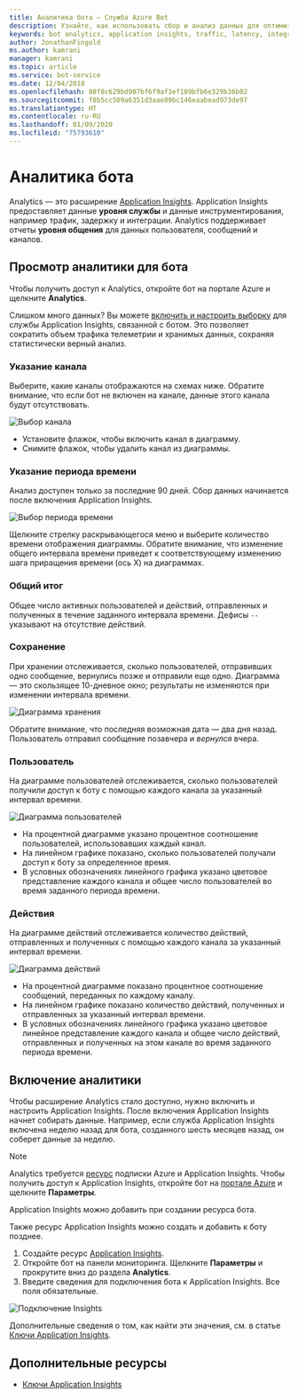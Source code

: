 ```yaml
---
title: Аналитика бота — Служба Azure Bot
description: Узнайте, как использовать сбор и анализ данных для оптимизации бота с помощью аналитики в Bot Framework.
keywords: bot analytics, application insights, traffic, latency, integrations, AppInsights
author: JonathanFingold
ms.author: kamrani
manager: kamrani
ms.topic: article
ms.service: bot-service
ms.date: 12/04/2018
ms.openlocfilehash: 88f8c629bd907bf6f9af3ef189bfb6e329b36b02
ms.sourcegitcommit: f8b5cc509a6351d3aae89bc146eaabead973de97
ms.translationtype: HT
ms.contentlocale: ru-RU
ms.lasthandoff: 01/09/2020
ms.locfileid: "75793610"
---
```

# <a name="bot-analytics"></a>Аналитика бота

Analytics — это расширение [Application Insights](/azure/application-insights/app-insights-analytics). Application Insights предоставляет данные **уровня службы** и данные инструментирования, например трафик, задержку и интеграции. Analytics поддерживает отчеты **уровня общения** для данных пользователя, сообщений и каналов.

## <a name="view-analytics-for-a-bot"></a>Просмотр аналитики для бота

Чтобы получить доступ к Analytics, откройте бот на портале Azure и щелкните **Analytics**.

Слишком много данных? Вы можете [включить и настроить выборку](/azure/application-insights/app-insights-sampling) для службы Application Insights, связанной с ботом. Это позволяет сократить объем трафика телеметрии и хранимых данных, сохраняя статистически верный анализ.

### <a name="specify-channel"></a>Указание канала

Выберите, какие каналы отображаются на схемах ниже. Обратите внимание, что если бот не включен на канале, данные этого канала будут отсутствовать.

![Выбор канала](~/media/analytics-channels.png)

* Установите флажок, чтобы включить канал в диаграмму.
* Снимите флажок, чтобы удалить канал из диаграммы.

### <a name="specify-time-period"></a>Указание периода времени

Анализ доступен только за последние 90 дней. Сбор данных начинается после включения Application Insights.

![Выбор периода времени](~/media/analytics-timepick.png)

Щелкните стрелку раскрывающегося меню и выберите количество времени отображения диаграммы.
Обратите внимание, что изменение общего интервала времени приведет к соответствующему изменению шага приращения времени (ось X) на диаграммах.

### <a name="grand-totals"></a>Общий итог

Общее число активных пользователей и действий, отправленных и полученных в течение заданного интервала времени.
Дефисы `--` указывают на отсутствие действий.

### <a name="retention"></a>Сохранение

При хранении отслеживается, сколько пользователей, отправивших одно сообщение, вернулись позже и отправили еще одно.
Диаграмма — это скользящее 10-дневное окно; результаты не изменяются при изменении интервала времени.

![Диаграмма хранения](~/media/analytics-retention.png)

Обратите внимание, что последняя возможная дата — два дня назад. Пользователь отправил сообщение позавчера и *вернулся* вчера.

### <a name="user"></a>Пользователь

На диаграмме пользователей отслеживается, сколько пользователей получили доступ к боту с помощью каждого канала за указанный интервал времени.

![Диаграмма пользователей](~/media/analytics-users.png)

* На процентной диаграмме указано процентное соотношение пользователей, использовавших каждый канал.
* На линейном графике показано, сколько пользователей получали доступ к боту за определенное время.
* В условных обозначениях линейного графика указано цветовое представление каждого канала и общее число пользователей во время заданного периода времени.

### <a name="activities"></a>Действия

На диаграмме действий отслеживается количество действий, отправленных и полученных с помощью каждого канала за указанный интервал времени.

![Диаграмма действий](~/media/analytics-activities.png)

* На процентной диаграмме показано процентное соотношение сообщений, переданных по каждому каналу.
* На линейном графике показано количество действий, полученных и отправленных за указанный интервал времени.
* В условных обозначениях линейного графика указано цветовое линейное представление каждого канала и общее число действий, отправленных и полученных на этом канале во время заданного периода времени.

## <a name="enable-analytics"></a>Включение аналитики

Чтобы расширение Analytics стало доступно, нужно включить и настроить Application Insights. После включения Application Insights начнет собирать данные. Например, если служба Application Insights включена неделю назад для бота, созданного шесть месяцев назад, он соберет данные за неделю.

> [!NOTE]
> Analytics требуется [ресурс](/azure/application-insights/app-insights-create-new-resource) подписки Azure и Application Insights.
Чтобы получить доступ к Application Insights, откройте бот на [портале Azure](https://portal.azure.com/) и щелкните **Параметры**.

Application Insights можно добавить при создании ресурса бота.

Также ресурс Application Insights можно создать и добавить к боту позднее.

1. Создайте ресурс [Application Insights](/azure/application-insights/app-insights-create-new-resource).
2. Откройте бот на панели мониторинга. Щелкните **Параметры** и прокрутите вниз до раздела **Analytics**.
3. Введите сведения для подключения бота к Application Insights. Все поля обязательные.

![Подключение Insights](~/media/analytics-enable.png)

<!--Snip: As of 12/04/2018, parts of this appear to be out of date. However, ~/bot-service-resources-app-insights-keys.md appears to be up to date.

### AppInsights Instrumentation Key

To find this value, open the Application Insights resource for your bot and navigate to **Configure** > **Properties**.

### AppInsights API key

Provide an Azure App Insights API key. Learn how to [generate a new API key](https://dev.applicationinsights.io/documentation/Authorization/API-key-and-App-ID). Only **Read** permission is required.

### AppInsights Application ID

To find this value, open Application Insights and navigate to **Configure** > **API Access**.

/Snip-->

Дополнительные сведения о том, как найти эти значения, см. в статье [Ключи Application Insights](~/bot-service-resources-app-insights-keys.md).

## <a name="additional-resources"></a>Дополнительные ресурсы
* [Ключи Application Insights](~/bot-service-resources-app-insights-keys.md)